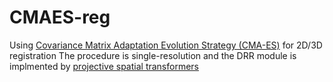 # CMAES-reg
 Using [Covariance Matrix Adaptation Evolution Strategy (CMA-ES)](https://github.com/CyberAgentAILab/cmaes) for 2D/3D registration
 The procedure is  single-resolution and the DRR module is implmented by [projective spatial transformers](https://github.com/gaocong13/Projective-Spatial-Transformers)
 
